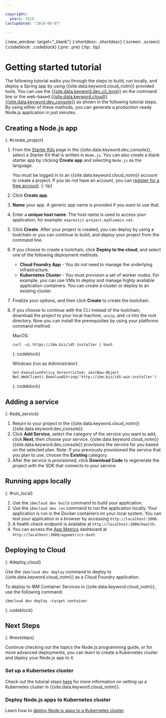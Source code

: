 ```yaml
---

copyright:
  years: 2018
lastupdated: "2018-08-07"

---
```


{:new_window: target="_blank"}
{:shortdesc: .shortdesc}
{:screen: .screen}
{:codeblock: .codeblock}
{:pre: .pre}
{:tip: .tip}

# Getting started tutorial

The following tutorial walks you through the steps to build, run locally, and deploy a Spring app by using {{site.data.keyword.cloud_notm}} provided tools. You can use the [{{site.data.keyword.dev_cli_long}}](https://console.bluemix.net/docs/cloudnative/dev_cli.html#add-cli) on the command line or the web-based [{{site.data.keyword.cloud}} {{site.data.keyword.dev_console}}](https://console.bluemix.net/developer/appservice/dashboard) as shown in the following tutorial steps. By using either of these methods, you can generate a production-ready Node.js application in just minutes.

## Creating a Node.js app
{: #create_project}

1. From the [Starter Kits](https://console.bluemix.net/developer/appservice/starter-kits) page in the {{site.data.keyword.dev_console}}, select a Starter Kit that is written in `Node.js`. You can also create a blank starter app by clicking **Create app** and selecting `Node.js` as the language.

    You must be logged in to an {{site.data.keyword.cloud_notm}} account to create a project. If you do not have an account, you can [register for a free account](https://console.bluemix.net/registration).
    {: tip}

2. Click **Create app**.
3. **Name** your app. A generic app name is provided if you want to use that.
4. Enter a **unique host name**. The host name is used to access your application, for example: `expressjs-project.mybluemix.net`.
5. Click **Create**. After your project is created, you can deploy by using a toolchain or you can continue to build, and deploy your project from the command line.
6. If you choose to create a toolchain, click **Deploy to the cloud**, and select one of the following deployment methods.
    * **Cloud Foundry App** - You do not need to manage the underlying infrastructure.
    * **Kubernetes Cluster** - You must provision a set of worker nodes. For example, you can use VMs to deploy and manage highly available application containers. You can create a cluster or deploy to an existing cluster.

7. Finalize your options, and then click **Create** to create the toolchain.

8. If you choose to continue with the CLI instead of the toolchain, download the project to your local machine, `unzip`, and `cd` into the root directory. Now you can install the prerequisites by using your platforms command method:

    MacOS:
    ```
    curl -sL https://ibm.biz/idt-installer | bash
    ```
    {: codeblock}

    Windows (run as Administrator):
    ```
    Set-ExecutionPolicy Unrestricted; iex(New-Object Net.WebClient).DownloadString('http://ibm.biz/idt-win-installer')
    ```
    {: codeblock}

## Adding a service
{: #add_service}

1. Return to your project in the {{site.data.keyword.cloud_notm}} {{site.data.keyword.dev_console}}.
2. Click **Add Service**, select the category of the service you want to add, click **Next**, then choose your service. {{site.data.keyword.cloud_notm}} {{site.data.keyword.dev_console}} provisions the service for you based on the selected plan.
Note: If you previously provisioned the service that you plan to use, choose the **Existing** category.
3. After the service is provisioned, click **Download Code** to regenerate the project with the SDK that connects to your service.

<!--
<video of creating a project and adding a service>
-->

## Running apps locally
{: #run_local}

1. Use the `ibmcloud dev build` command to build your application.
2. Use the `ibmcloud dev run` command to run the application locally. Your application is run in the Docker containers on your local system. You can test your application in a browser by accessing `http://localhost:3000`.
3. A health check endpoint is available at `http://localhost:3000/health`.
4. You can access the [App Metrics](https://developer.ibm.com/node/monitoring-post-mortem/application-metrics-node-js/) dashboard at `http://localhost:3000/appmetrics-dash`.

<!--
<video>
-->

## Deploying to Cloud
{: #deploy_cloud}

Use the `ibmcloud dev deploy` command to deploy to {{site.data.keyword.cloud_notm}} as a Cloud Foundry application. 

To deploy to IBM Container Services in {{site.data.keyword.cloud_notm}}, use the following command:
```
ibmcloud dev deploy –target container 
```
{: codeblock}

## Next Steps
{: #nextsteps}

Continue checking out the topics the Node.js programming guide, or for more advanced deployments, you can learn to create a Kubernetes cluster and deploy your Node.js app to it.

### Set up a Kubernetes cluster
Check out the tutorial steps [here](https://dev-console.bluemix.net/docs/containers/cs_cluster.html#cs_cluster) for more information on setting up a Kubernetes cluster in {{site.data.keyword.cloud_notm}}.

### Deploy Node.js apps to Kubernetes cluster
Learn how to [deploy Node.js apps to a Kubernetes cluster](../containers/cs_tutorials_apps.html).